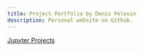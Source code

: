 ```yaml
---
title: Project Portfolio by Denis Pelevin
description: Personal website on Github.
---
```


[Jupyter Projects](/Jupyter/index.md)


